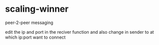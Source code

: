 # scaling-winner
peer-2-peer messaging 

edit the ip and port in the reciver function and also change in sender to at which ip:port want to connect
